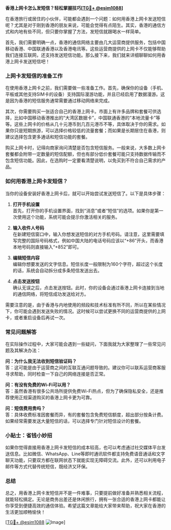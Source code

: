 **香港上网卡怎么发短信？轻松掌握技巧[[TG💪+ @esim1088](https://t.me/s/esim1088)]**

在香港旅行或居住的小伙伴，可能都会遇到一个问题：如何用香港上网卡发送短信呢？尤其是对于刚到香港的朋友来说，可能会觉得有点陌生。其实，香港的通信方式和内地有些不同，但只要你掌握了方法，发短信就跟喝水一样简单。

首先，我们需要明确一点，香港的通信网络主要由几大运营商提供服务，包括中国移动香港、中国联通香港以及香港电讯等。这些运营商提供的上网卡不仅能够帮助我们连接互联网，还支持发送短信功能。那么接下来，我们就来详细聊聊如何用香港上网卡发送短信吧！

### 上网卡发短信的准备工作

在使用香港上网卡之前，我们需要做一些准备工作。首先，确保你的设备（手机、平板或其他支持SIM卡的设备）支持国际漫游功能，并且已经启用了数据漫游。这是因为香港的短信服务通常需要通过移动网络来完成。

其次，你需要购买一张适合自己的香港上网卡。市面上有许多品牌和套餐可供选择，比如中国移动香港推出的“大湾区数据卡”，中国联通香港的“本地流量卡”等等。这些上网卡的价格从几十元港币到几百元港币不等，具体取决于你的需求。如果你只是短期旅游，可以选择价格较低的流量套餐；而如果是长期居住在香港，则建议选择包含更多通话和短信功能的套餐。

购买上网卡时，记得向商家询问清楚是否包含短信服务。一般来说，大多数上网卡套餐都会附带一定数量的短信配额，但也有部分低价套餐可能只支持数据传输而不包含短信功能。因此，在选购时一定要看清楚说明，以免买到不符合自己需求的产品。

### 如何用香港上网卡发短信？

当你的设备安装好香港上网卡后，就可以开始尝试发送短信了。以下是具体步骤：

1. **打开手机设置**  
   首先，打开你的手机设置界面，找到“消息”或者“短信”的选项。如果你是第一次使用这个功能，系统可能会提示你激活相关的服务。

2. **输入收件人号码**  
   在新建短信窗口中，输入你想发送短信的对方手机号码。请注意，这里需要填写完整的国际号码格式，例如中国大陆的电话号码应该以“+86”开头，而香港本地号码则直接输入“+852”即可。

3. **编辑短信内容**  
   编辑你想要发送的文字信息。短信长度一般限制为160个字符，超过这个长度的话，系统会自动拆分成多条短信发送出去。

4. **点击发送按钮**  
   确认无误之后，点击发送按钮。此时，你的设备会通过香港上网卡连接到当地的通信网络，将短信成功发送给对方。

需要注意的是，由于香港与内地使用的频段和技术标准有所不同，所以在某些情况下，你可能会遇到发送失败的情况。这时候可以尝试更换不同的运营商提供的上网卡，或者重启设备后再试一次。

### 常见问题解答

在实际操作过程中，大家可能会遇到一些疑问，下面我就为大家整理了一些常见问题及其解决办法：

**问：为什么我无法收到短信验证码？**  
答：这可能是由于运营商之间的互联互通问题导致的。建议你可以联系运营商客服寻求帮助，同时检查一下自己的网络连接是否正常。

**问：有没有免费的Wi-Fi可以用？**  
答：虽然香港有很多公共场所提供免费Wi-Fi热点，但为了确保隐私安全，还是推荐使用正规渠道购买的香港上网卡更为可靠。

**问：短信费用贵吗？**  
答：具体收费标准因套餐而异，有的套餐包含免费短信额度，超出部分按条计费。如果经常需要发送大量短信的话，可以选择专门针对短信设计的套餐。

### 小贴士：省钱小妙招

如果你觉得直接用香港上网卡发短信的成本较高，也可以考虑通过社交媒体平台发送信息。比如微信、WhatsApp、Line等即时通讯软件都支持免费语音通话和文字聊天功能，只要双方都在联网状态下就能实现无障碍交流。此外，还可以利用电子邮件等方式代替传统短信，既经济又环保。

### 总结

总之，用香港上网卡发短信并不是一件难事，只要提前做好准备并熟悉相关流程，就能轻松搞定。无论是商务出差还是休闲旅行，拥有一张合适的香港上网卡都能让你享受到便捷高效的通信体验。希望这篇文章能给大家带来帮助，祝大家在香港的生活更加顺畅愉快！

[[TG💪+ @esim1088](https://t.me/s/esim1088) ![Image](https://i.postimg.cc/4NQfJmqS/Snipaste-2025-05-13-00-14-12.png)]